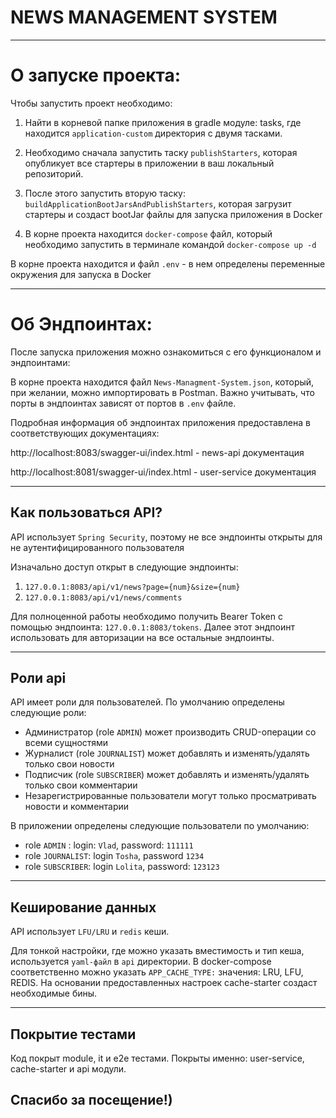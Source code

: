 # NEWS MANAGEMENT SYSTEM

---
# О запуске проекта:

Чтобы запустить проект необходимо:

1. Найти в корневой папке приложения в gradle модуле: tasks, где находится `application-custom` директория с двумя тасками.

2. Необходимо сначала запустить таску `publishStarters`, которая опубликует все стартеры в приложении в ваш локальный репозиторий.

3. После этого запустить вторую таску: `buildApplicationBootJarsAndPublishStarters`, которая загрузит стартеры и создаст bootJar файлы для запуска приложения в Docker

4. В корне проекта находится `docker-compose` файл, который необходимо запустить в терминале командой `docker-compose up -d`

В корне проекта находится и файл `.env` - в нем определены переменные окружения для запуска в Docker

---
# Об Эндпоинтах:

После запуска приложения можно ознакомиться с его функционалом и эндпоинтами:

В корне проекта находится файл `News-Managment-System.json`, который, при желании, можно импортировать в Postman.
Важно учитывать, что порты в эндпоинтах зависят от портов в `.env` файле.

Подробная информация об эндпоинтах приложения предоставлена в соответствующих документациях:


http://localhost:8083/swagger-ui/index.html - news-api документация

http://localhost:8081/swagger-ui/index.html - user-service документация

---
## Как пользоваться API?

API использует `Spring Security`, поэтому не все эндпоинты открыты для не аутентифицированного пользователя

Изначально доступ открыт в следующие эндпоинты: 

1. `127.0.0.1:8083/api/v1/news?page={num}&size={num}`
2. `127.0.0.1:8083/api/v1/news/comments`

Для полноценной работы необходимо получить Bearer Token с помощью эндпоинта: `127.0.0.1:8083/tokens`.
Далее этот эндпоинт использовать для авторизации на все остальные эндпоинты.

---

## Роли api

API имеет роли для пользователей.  По умолчанию определены следующие роли:

- Администратор (role `ADMIN`) может производить CRUD-операции со всеми
  сущностями
- Журналист (role `JOURNALIST`) может добавлять и изменять/удалять только свои
  новости
- Подписчик (role `SUBSCRIBER`) может добавлять и изменять/удалять только свои
  комментарии
- Незарегистрированные пользователи могут только просматривать новости и
  комментарии

В приложении определены следующие пользователи по умолчанию: 

- role `ADMIN` : login: `Vlad`, password: `111111`
- role `JOURNALIST`: login `Tosha`, password `1234`
- role `SUBSCRIBER`: login `Lolita`, password: `123123`

---

## Кеширование данных

API использует `LFU/LRU` и `redis` кеши.

Для тонкой настройки, где можно указать вместимость и тип кеша, используется `yaml-файл` в `api` директории.
В docker-compose соответственно можно указать `APP_CACHE_TYPE:` значения: LRU, LFU, REDIS.
На основании предоставленных настроек cache-starter создаст необходимые бины.

---

## Покрытие тестами

Код покрыт module, it и e2e тестами.
Покрыты именно: user-service, cache-starter и api модули.

## Спасибо за посещение!)